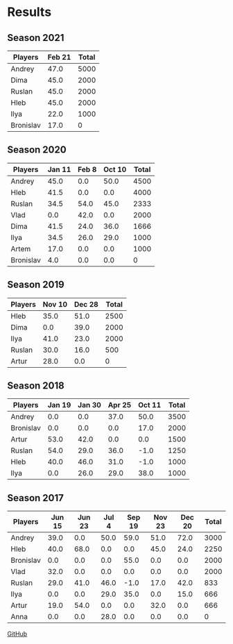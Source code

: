 # Results

## Season 2021

| Players | Feb 21 | Total | 
| --- | --- | --- | 
| Andrey | 47.0 | 5000 | 
| Dima | 45.0 | 2000 | 
| Ruslan | 45.0 | 2000 | 
| Hleb | 45.0 | 2000 | 
| Ilya | 22.0 | 1000 | 
| Bronislav | 17.0 | 0 | 

## Season 2020

| Players | Jan 11 | Feb 8 | Oct 10 | Total | 
| --- | --- | --- | --- | --- | 
| Andrey | 45.0 | 0.0 | 50.0 | 4500 | 
| Hleb | 41.5 | 0.0 | 0.0 | 4000 | 
| Ruslan | 34.5 | 54.0 | 45.0 | 2333 | 
| Vlad | 0.0 | 42.0 | 0.0 | 2000 | 
| Dima | 41.5 | 24.0 | 36.0 | 1666 | 
| Ilya | 34.5 | 26.0 | 29.0 | 1000 | 
| Artem | 17.0 | 0.0 | 0.0 | 1000 | 
| Bronislav | 4.0 | 0.0 | 0.0 | 0 | 

## Season 2019

| Players | Nov 10 | Dec 28 | Total | 
| --- | --- | --- | --- | 
| Hleb | 35.0 | 51.0 | 2500 | 
| Dima | 0.0 | 39.0 | 2000 | 
| Ilya | 41.0 | 23.0 | 2000 | 
| Ruslan | 30.0 | 16.0 | 500 | 
| Artur | 28.0 | 0.0 | 0 | 

## Season 2018

| Players | Jan 19 | Jan 30 | Apr 25 | Oct 11 | Total | 
| --- | --- | --- | --- | --- | --- | 
| Andrey | 0.0 | 0.0 | 37.0 | 50.0 | 3500 | 
| Bronislav | 0.0 | 0.0 | 0.0 | 17.0 | 2000 | 
| Artur | 53.0 | 42.0 | 0.0 | 0.0 | 1500 | 
| Ruslan | 54.0 | 29.0 | 36.0 | -1.0 | 1250 | 
| Hleb | 40.0 | 46.0 | 31.0 | -1.0 | 1000 | 
| Ilya | 0.0 | 26.0 | 29.0 | 38.0 | 1000 | 

## Season 2017

| Players | Jun 15 | Jun 23 | Jul 4 | Sep 19 | Nov 23 | Dec 20 | Total | 
| --- | --- | --- | --- | --- | --- | --- | --- | 
| Andrey | 39.0 | 0.0 | 50.0 | 59.0 | 51.0 | 72.0 | 3000 | 
| Hleb | 40.0 | 68.0 | 0.0 | 0.0 | 45.0 | 24.0 | 2250 | 
| Bronislav | 0.0 | 0.0 | 0.0 | 55.0 | 0.0 | 0.0 | 2000 | 
| Vlad | 32.0 | 0.0 | 0.0 | 0.0 | 0.0 | 0.0 | 2000 | 
| Ruslan | 29.0 | 41.0 | 46.0 | -1.0 | 17.0 | 42.0 | 833 | 
| Ilya | 0.0 | 0.0 | 29.0 | 35.0 | 0.0 | 15.0 | 666 | 
| Artur | 19.0 | 54.0 | 0.0 | 0.0 | 32.0 | 0.0 | 666 | 
| Anna | 0.0 | 0.0 | 28.0 | 0.0 | 0.0 | 0.0 | 0 | 


 [GitHub](https://github.com/IRus/eclipse-board-game)